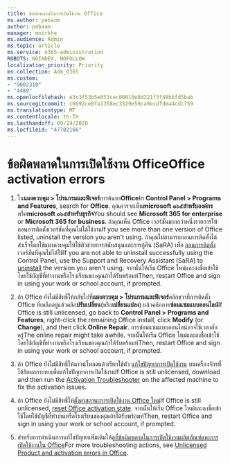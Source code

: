 ```yaml
---
title: ข้อผิดพลาดในการเปิดใช้งาน Office
ms.author: pebaum
author: pebaum
manager: mnirkhe
ms.audience: Admin
ms.topic: article
ms.service: o365-administration
ROBOTS: NOINDEX, NOFOLLOW
localization_priority: Priority
ms.collection: Adm_O365
ms.custom:
- "9002310"
- "4489"
ms.openlocfilehash: e3c3f53b5e053cec00010e8d321f3f48bbfd5bab
ms.sourcegitcommit: c6692ce0fa1358ec3529e59ca0ecdfdea4cdc759
ms.translationtype: MT
ms.contentlocale: th-TH
ms.lasthandoff: 09/14/2020
ms.locfileid: "47702166"
---
```

# <a name="office-activation-errors"></a><span data-ttu-id="0e855-102">ข้อผิดพลาดในการเปิดใช้งาน Office</span><span class="sxs-lookup"><span data-stu-id="0e855-102">Office activation errors</span></span>

1. <span data-ttu-id="0e855-103">ใน**แผงควบคุม > โปรแกรมและฟีเจอร์**การค้นหา**Office**</span><span class="sxs-lookup"><span data-stu-id="0e855-103">In **Control Panel > Programs and Features**, search for **Office**.</span></span> <span data-ttu-id="0e855-104">คุณควรจะเห็น**microsoft ๓๖๕สำหรับองค์กร**หรือ**microsoft ๓๖๕สำหรับธุรกิจ**</span><span class="sxs-lookup"><span data-stu-id="0e855-104">You should see **Microsoft 365 for enterprise** or **Microsoft 365 for business**.</span></span> <span data-ttu-id="0e855-105">ถ้าคุณเห็น Office เวอร์ชันมากกว่าหนึ่งรายการให้ถอนการติดตั้งเวอร์ชันที่คุณไม่ได้ใช้งาน</span><span class="sxs-lookup"><span data-stu-id="0e855-105">If you see more than one version of Office listed, uninstall the version you aren't using.</span></span> <span data-ttu-id="0e855-106">ถ้าคุณไม่สามารถถอนการติดตั้งได้สำเร็จโดยใช้แผงควบคุมให้ใช้ตัวช่วยการสนับสนุนและการกู้คืน (SaRA) เพื่อ [ถอนการติดตั้ง](https://aka.ms/SARA-OfficeUninstall-Alchemy) เวอร์ชันที่คุณไม่ได้ใช้</span><span class="sxs-lookup"><span data-stu-id="0e855-106">If you are not able to uninstall successfully using the Control Panel, use the Support and Recovery Assistant (SaRA) to [uninstall](https://aka.ms/SARA-OfficeUninstall-Alchemy) the version you aren't using.</span></span> <span data-ttu-id="0e855-107">จากนั้นให้เริ่ม Office ใหม่และลงชื่อเข้าใช้โดยใช้บัญชีที่ทำงานหรือโรงเรียนของคุณถ้าได้รับพร้อมท์</span><span class="sxs-lookup"><span data-stu-id="0e855-107">Then, restart Office and sign in using your work or school account, if prompted.</span></span> 

2. <span data-ttu-id="0e855-108">ถ้า Office ยังไม่มีสิทธิ์ให้กลับไปที่**แผงควบคุม > โปรแกรมและฟีเจอร์**คลิกขวาที่การติดตั้ง Office ที่เหลืออยู่แล้วคลิก**ปรับเปลี่ยน**(หรือ**เปลี่ยนแปลง**) แล้วคลิกการ**ซ่อมแซมแบบออนไลน์**</span><span class="sxs-lookup"><span data-stu-id="0e855-108">If Office is still unlicensed, go back to **Control Panel > Programs and Features**, right-click the remaining Office install, click **Modify** (or **Change**), and then click **Online Repair**.</span></span> <span data-ttu-id="0e855-109">การซ่อมแซมแบบออนไลน์อาจใช้เวลาสักครู่</span><span class="sxs-lookup"><span data-stu-id="0e855-109">The online repair might take awhile.</span></span> <span data-ttu-id="0e855-110">จากนั้นให้เริ่ม Office ใหม่และลงชื่อเข้าใช้โดยใช้บัญชีที่ทำงานหรือโรงเรียนของคุณถ้าได้รับพร้อมท์</span><span class="sxs-lookup"><span data-stu-id="0e855-110">Then, restart Office and sign in using your work or school account, if prompted.</span></span> 

3. <span data-ttu-id="0e855-111">ถ้า Office ยังไม่มีสิทธิ์ให้ดาวน์โหลดแล้วเรียกใช้ตัว [แก้ไขปัญหาการเปิดใช้งาน](https://aka.ms/SARA-OfficeActivation-Alchemy) บนเครื่องจักรที่ได้รับผลกระทบเพื่อแก้ไขปัญหาการเปิดใช้งาน</span><span class="sxs-lookup"><span data-stu-id="0e855-111">If Office is still unlicensed, download and then run the [Activation Troubleshooter](https://aka.ms/SARA-OfficeActivation-Alchemy) on the affected machine to fix the activation issues.</span></span> 

4. <span data-ttu-id="0e855-112">ถ้า Office ยังไม่มีสิทธิ์ให้[ตั้งค่าสถานะการเปิดใช้งาน Office ใหม่](https://docs.microsoft.com/office365/troubleshoot/activation/reset-office-365-proplus-activation-state)</span><span class="sxs-lookup"><span data-stu-id="0e855-112">If Office is still unlicensed, [reset Office activation state](https://docs.microsoft.com/office365/troubleshoot/activation/reset-office-365-proplus-activation-state).</span></span> <span data-ttu-id="0e855-113">จากนั้นให้เริ่ม Office ใหม่และลงชื่อเข้าใช้โดยใช้บัญชีที่ทำงานหรือโรงเรียนของคุณถ้าได้รับพร้อมท์</span><span class="sxs-lookup"><span data-stu-id="0e855-113">Then, restart Office and sign in using your work or school account, if prompted.</span></span>  

5. <span data-ttu-id="0e855-114">สำหรับการดำเนินการแก้ไขปัญหาเพิ่มเติมให้ดู[ที่ข้อผิดพลาดในการเปิดใช้งานผลิตภัณฑ์และการเปิดใช้งานใน Office](https://support.office.com/article/unlicensed-product-and-activation-errors-in-office-0d23d3c0-c19c-4b2f-9845-5344fedc4380)</span><span class="sxs-lookup"><span data-stu-id="0e855-114">For more troubleshooting actions, see [Unlicensed Product and activation errors in Office](https://support.office.com/article/unlicensed-product-and-activation-errors-in-office-0d23d3c0-c19c-4b2f-9845-5344fedc4380).</span></span>
